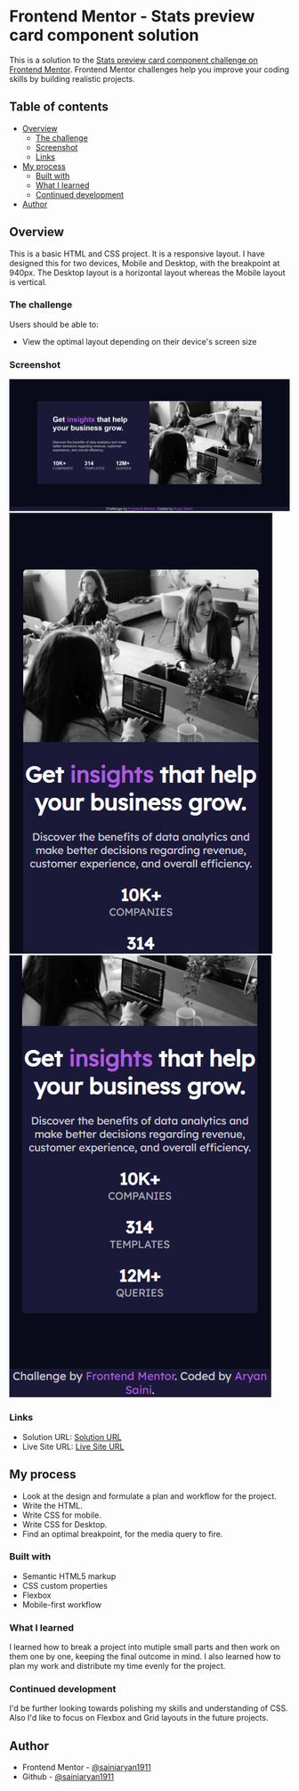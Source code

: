 # Frontend Mentor - Stats preview card component solution

This is a solution to the [Stats preview card component challenge on Frontend Mentor](https://www.frontendmentor.io/challenges/stats-preview-card-component-8JqbgoU62). Frontend Mentor challenges help you improve your coding skills by building realistic projects.

## Table of contents

- [Overview](#overview)
  - [The challenge](#the-challenge)
  - [Screenshot](#screenshot)
  - [Links](#links)
- [My process](#my-process)
  - [Built with](#built-with)
  - [What I learned](#what-i-learned)
  - [Continued development](#continued-development)
- [Author](#author)

## Overview

This is a basic HTML and CSS project. It is a responsive layout. I have designed this for two devices, Mobile and Desktop, with the breakpoint at 940px. The Desktop layout is a horizontal layout whereas the Mobile layout is vertical.

### The challenge

Users should be able to:

- View the optimal layout depending on their device's screen size

### Screenshot

![Desktop](./ScreenShot/Desktop.png)
![Mobile-1](./ScreenShot/Mobile-1.png)
![Mobile-2](./ScreenShot/Mobile-2.png)

### Links

- Solution URL: [Solution URL](https://github.com/sainiaryan1911/Stats-Preview-Card-Component)
- Live Site URL: [Live Site URL](https://sainiaryan1911.github.io/Stats-Preview-Card-Component)

## My process

- Look at the design and formulate a plan and workflow for the project.
- Write the HTML.
- Write CSS for mobile.
- Write CSS for Desktop.
- Find an optimal breakpoint, for the media query to fire.

### Built with

- Semantic HTML5 markup
- CSS custom properties
- Flexbox
- Mobile-first workflow

### What I learned

I learned how to break a project into mutiple small parts and then work on them one by one, keeping the final outcome in mind. I also learned how to plan my work and distribute my time evenly for the project.

### Continued development

I'd be further looking towards polishing my skills and understanding of CSS. Also I'd like to focus on Flexbox and Grid layouts in the future projects.

## Author

- Frontend Mentor - [@sainiaryan1911](https://www.frontendmentor.io/profile/sainiaryan1911)
- Github - [@sainiaryan1911](https://github.com/sainiaryan1911)
